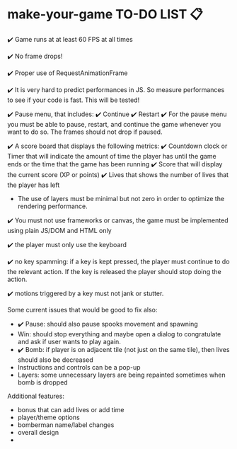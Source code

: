# make-your-game TO-DO LIST 📋

✔️ Game runs at at least 60 FPS at all times

✔️ No frame drops!

✔️ Proper use of RequestAnimationFrame

✔️ It is very hard to predict performances in JS. So measure performances to see if your code is fast. This will be tested!

✔️ Pause menu, that includes:
    ✔️ Continue
    ✔️ Restart
    ✔️ For the pause menu you must be able to pause, restart, and continue the game whenever you want to do so. The frames should not drop if paused.

✔️ A score board that displays the following metrics:
    ✔️ Countdown clock or Timer that will indicate the amount of time the player has until the game ends or the time that the game has been running
    ✔️ Score that will display the current score (XP or points)
    ✔️ Lives that shows the number of lives that the player has left

- The use of layers must be minimal but not zero in order to optimize the rendering performance.

✔️ You must not use frameworks or canvas, the game must be implemented using plain JS/DOM and HTML only

✔️ the player must only use the keyboard

✔️ no key spamming: if a key is kept pressed, the player must continue to do the relevant action. If the key is released the player should stop doing the action.

✔️ motions triggered by a key must not jank or stutter.


Some current issues that would be good to fix also:
- ✔️ Pause: should also pause spooks movement and spawning
- Win: should stop everything and maybe open a dialog to congratulate and ask if user wants to play again.
- ✔️ Bomb: if player is on adjacent tile (not just on the same tile), then lives should also be decreased
- Instructions and controls can be a pop-up
- Layers: some unnecessary layers are being repainted sometimes when bomb is dropped

Additional features:
- bonus that can add lives or add time
- player/theme options
- bomberman name/label changes
- overall design
- 